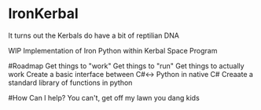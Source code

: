 # IronKerbal
It turns out the Kerbals do have a bit of reptilian DNA

WIP Implementation of Iron Python within Kerbal Space Program

#Roadmap
Get things to "work"
Get things to "run"
Get things to actually work
Create a basic interface between C#<-> Python in native C#
Creaate a standard library of functions in python

#How Can I help?
You can't, get off my lawn you dang kids
